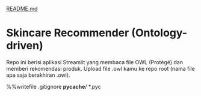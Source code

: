 [README.md](https://github.com/user-attachments/files/22581023/README.md)
# Skincare Recommender (Ontology-driven)
Repo ini berisi aplikasi Streamlit yang membaca file OWL (Protégé) dan memberi rekomendasi produk.
Upload file .owl kamu ke repo root (nama file apa saja berakhiran .owl).

%%writefile .gitignore
__pycache__/
*.pyc
